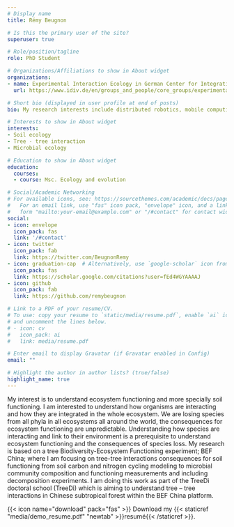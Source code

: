 ```yaml
---
# Display name
title: Rémy Beugnon

# Is this the primary user of the site?
superuser: true

# Role/position/tagline
role: PhD Student

# Organizations/Affiliations to show in About widget
organizations:
- name: Experimental Interaction Ecology in German Center for Integrative Biodiversity Research (iDiv)
  url: https://www.idiv.de/en/groups_and_people/core_groups/experimental_interaction_ecology.html

# Short bio (displayed in user profile at end of posts)
bio: My research interests include distributed robotics, mobile computing and programmable matter.

# Interests to show in About widget
interests:
- Soil ecology 
- Tree - tree interaction
- Microbial ecology

# Education to show in About widget
education:
  courses:
  - course: Msc. Ecology and evolution

# Social/Academic Networking
# For available icons, see: https://sourcethemes.com/academic/docs/page-builder/#icons
#   For an email link, use "fas" icon pack, "envelope" icon, and a link in the
#   form "mailto:your-email@example.com" or "/#contact" for contact widget.
social:
- icon: envelope
  icon_pack: fas
  link: '/#contact'
- icon: twitter
  icon_pack: fab
  link: https://twitter.com/BeugnonRemy
- icon: graduation-cap  # Alternatively, use `google-scholar` icon from `ai` icon pack
  icon_pack: fas
  link: https://scholar.google.com/citations?user=fEd4WGYAAAAJ
- icon: github
  icon_pack: fab
  link: https://github.com/remybeugnon

# Link to a PDF of your resume/CV.
# To use: copy your resume to `static/media/resume.pdf`, enable `ai` icons in `params.toml`, 
# and uncomment the lines below.
# - icon: cv
#   icon_pack: ai
#   link: media/resume.pdf

# Enter email to display Gravatar (if Gravatar enabled in Config)
email: ""

# Highlight the author in author lists? (true/false)
highlight_name: true
---
```


My interest is to understand ecosystem functioning and more specially soil functioning. I am interested to understand how organisms are interacting and how they are integrated in the whole ecosystem. We are losing species from all phyla in all ecosystems all around the world, the consequences for ecosystem functioning are unpredictable. Understanding how species are interacting and link to their environment is a prerequisite to understand ecosystem functioning and the consequences of species loss. My research is based on a tree Biodiversity-Ecosystem Functioning experiment; BEF China; where I am focusing on tree-tree interactions consequences for soil functioning from soil carbon and nitrogen cycling modeling to microbial community composition and functioning measurements and including decomposition experiments. I am doing this work as part of the TreeDì doctoral school (TreeDì) which is aiming to understand tree – tree interactions in Chinese subtropical forest within the BEF China platform.

{{< icon name="download" pack="fas" >}} Download my {{< staticref "media/demo_resume.pdf" "newtab" >}}resumé{{< /staticref >}}.
